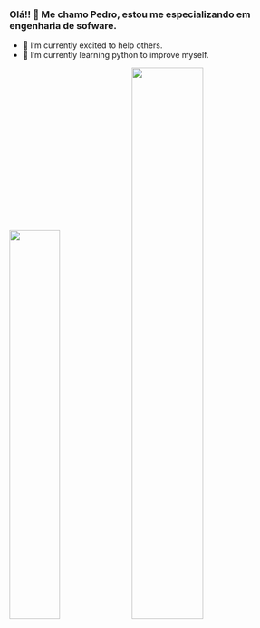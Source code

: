 ### Olá!! 👋 Me chamo Pedro, estou me especializando em engenharia de sofware. 

- 🔭 I’m currently excited to help others.
- 🌱 I’m currently learning python to improve myself.


<img width="42%" src="https://github-readme-stats.vercel.app/api?username=PedrodosSantos37&show_icons=true&theme=tokyonight">
<img width="50%" src="https://github-readme-stats.vercel.app/api/top-langs/?username=PedrodosSantos37&layout=compact&theme=tokyonight">
